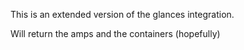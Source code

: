 This is an extended version of the glances integration.

Will return the amps and the containers (hopefully)